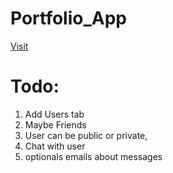 # Portfolio_App

[Visit](https://web-production-7633.up.railway.app/)


# Todo:
1. Add Users tab
2. Maybe Friends
3. User can be public or private, 
4. Chat with user 
5. optionals emails about messages